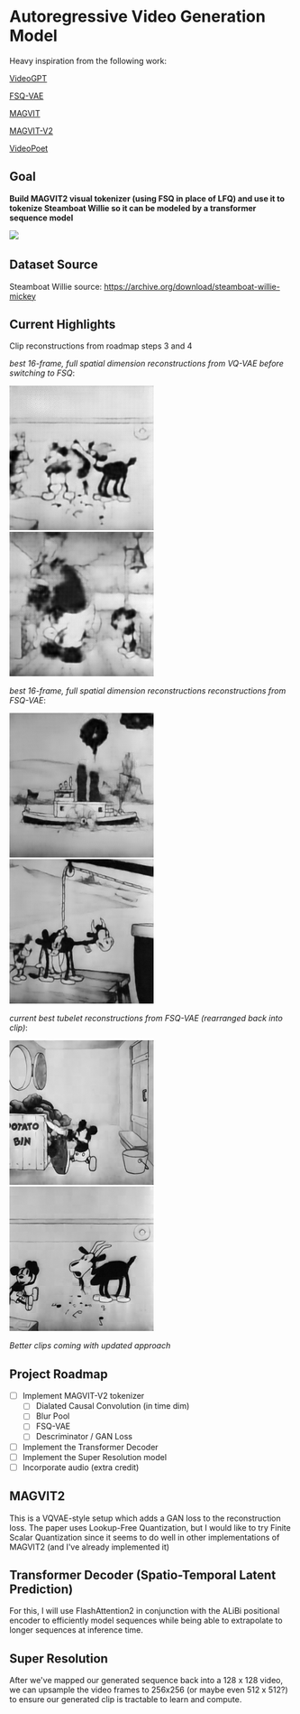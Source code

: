 # Autoregressive Video Generation Model

Heavy inspiration from the following work:

[VideoGPT](https://github.com/wilson1yan/VideoGPT)

[FSQ-VAE](https://arxiv.org/abs/2309.15505)

[MAGVIT](https://arxiv.org/abs/2212.05199)

[MAGVIT-V2](https://magvit.cs.cmu.edu/v2/)

[VideoPoet](https://research.google/blog/videopoet-a-large-language-model-for-zero-shot-video-generation/)

## Goal

**Build MAGVIT2 visual tokenizer (using FSQ in place of LFQ) and use it to tokenize Steamboat Willie so it can be modeled by a transformer sequence model**

![](https://blogger.googleusercontent.com/img/b/R29vZ2xl/AVvXsEgxFblHaHRJNH7Oi2_oOTosGN9XrjgjhWmnfADchMT8WR0XAo6SxiUfpUmn5R6akciiRduaKIMdgwHZzK3xW8mErarQ_ugx41ctQAMK08O9UMVevgkk-AgFI1xYFWAomd16OcOh0R-XpyZVLQXncpk2SHf-RmPzrqBbIWZc-nUG2TH6nC2R7qyHXn8eTC-u/s2680/image21.png)

## Dataset Source
Steamboat Willie source: https://archive.org/download/steamboat-willie-mickey

## Current Highlights
Clip reconstructions from roadmap steps 3 and 4

*best 16-frame, full spatial dimension reconstructions from VQ-VAE before switching to FSQ*:

![](assets/wooing-infatuation-93-1.gif)
![](assets/wooing-infatuation-93-2.gif)

*best 16-frame, full spatial dimension reconstructions reconstructions from FSQ-VAE*:

![](assets/super_snowball_23_1.gif)
![](assets/super_snowball_23_2.gif)

*current best tubelet reconstructions from FSQ-VAE (rearranged back into clip)*:

![](assets/pious_firefly_98_1.gif)
![](assets/pious_firefly_98_2.gif)

*Better clips coming with updated approach*


## Project Roadmap

- [ ] Implement MAGVIT-V2 tokenizer
    - [ ] Dialated Causal Convolution (in time dim)
    - [ ] Blur Pool
    - [ ] FSQ-VAE
    - [ ] Descriminator / GAN Loss
- [ ] Implement the Transformer Decoder
- [ ] Implement the Super Resolution model
- [ ] Incorporate audio (extra credit)

## MAGVIT2
This is a VQVAE-style setup which adds a GAN loss to the reconstruction loss. The paper uses Lookup-Free Quantization, but I would like to try Finite Scalar Quantization since it seems to do well in other implementations of MAGVIT2 (and I've already implemented it)

## Transformer Decoder (Spatio-Temporal Latent Prediction)
For this, I will use FlashAttention2 in conjunction with the ALiBi positional encoder to efficiently model sequences while being able to extrapolate to longer sequences at inference time.

## Super Resolution
After we've mapped our generated sequence back into a 128 x 128 video, we can upsample the video frames to 256x256 (or maybe even 512 x 512?) to ensure our generated clip is tractable to learn and compute.

